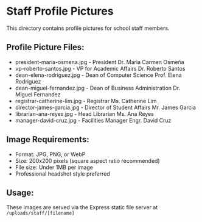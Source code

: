 # Staff Profile Pictures

This directory contains profile pictures for school staff members.

## Profile Picture Files:
- president-maria-osmena.jpg - President Dr. Maria Carmen Osmeña
- vp-roberto-santos.jpg - VP for Academic Affairs Dr. Roberto Santos
- dean-elena-rodriguez.jpg - Dean of Computer Science Prof. Elena Rodriguez
- dean-miguel-fernandez.jpg - Dean of Business Administration Dr. Miguel Fernandez
- registrar-catherine-lim.jpg - Registrar Ms. Catherine Lim
- director-james-garcia.jpg - Director of Student Affairs Mr. James Garcia
- librarian-ana-reyes.jpg - Head Librarian Ms. Ana Reyes
- manager-david-cruz.jpg - Facilities Manager Engr. David Cruz

## Image Requirements:
- Format: JPG, PNG, or WebP
- Size: 200x200 pixels (square aspect ratio recommended)
- File size: Under 1MB per image
- Professional headshot style preferred

## Usage:
These images are served via the Express static file server at `/uploads/staff/[filename]`
